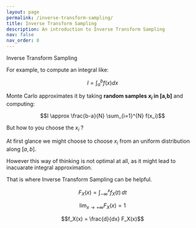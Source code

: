 ```yaml
---
layout: page
permalink: /inverse-transform-sampling/
title: Inverse Transform Sampling
description: An introduction to Inverse Transform Sampling
nav: false
nav_order: 8
---
```


Inverse Transform Sampling


For example, to compute an integral like:

$$I = \int_a^b f(x) dx$$

Monte Carlo approximates it by taking **random samples $x_i$  in [a,b]** and computing:

$$I \approx \frac{b-a}{N} \sum_{i=1}^{N} f(x_i)$$

But how to you choose the $x_i$ ?

At first glance we might choose to choose $x_i$ from an uniform distribution along $[a,b]$.

However this way of thinking is not optimal at all, as it might lead to inacuarate integral approximation. 

That is where Inverse Transform Sampling can be helpful. 


$$F_X(x) = \int_{-\infty}^{x} f_X(t) \, dt$$


$$\lim_{x \to +\infty} F_X(x)=1$$


$$f_X(x) = \frac{d}{dx} F_X(x)$$
